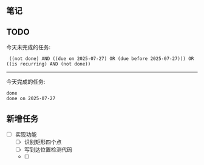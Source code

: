 ## 笔记

## TODO
今天未完成的任务:
```tasks
 ((not done) AND ((due on 2025-07-27) OR (due before 2025-07-27))) OR ((is recurring) AND (not done))
```
---
今天完成的任务:
```tasks
done
done on 2025-07-27 
```
## 新增任务
- [ ] 实现功能
	- [ ] 识别矩形四个点
	- [ ] 写到达位置检测代码
	- [ ] 
  



